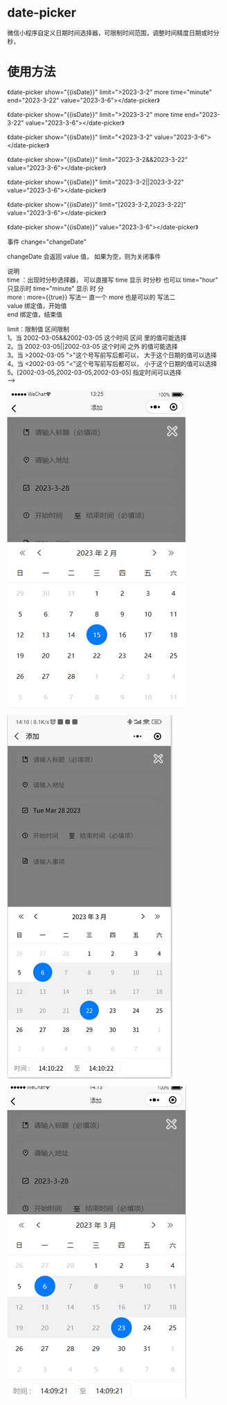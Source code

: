 # date-picker
微信小程序自定义日期时间选择器，可限制时间范围，调整时间精度日期或时分秒，


# 使用方法

 《date-picker show="{{isDate}}" limit=">2023-3-2" more time="minute" end="2023-3-22" value="2023-3-6"></date-picker》

 《date-picker show="{{isDate}}" limit=">2023-3-2" more time end="2023-3-22" value="2023-3-6"></date-picker》

 《date-picker show="{{isDate}}" limit="<2023-3-2" value="2023-3-6"></date-picker》

 《date-picker show="{{isDate}}" limit="2023-3-2&&2023-3-22" value="2023-3-6"></date-picker》

 《date-picker show="{{isDate}}" limit="2023-3-2||2023-3-22" value="2023-3-6"></date-picker》

 《date-picker show="{{isDate}}" limit="[2023-3-2,2023-3-22]" value="2023-3-6"></date-picker》 

 《date-picker show="{{isDate}}"  value="2023-3-6"></date-picker》
 
 事件 change="changeDate"
 
 changeDate 会返回 value 值， 如果为空，则为关闭事件
 
 说明  
 time ：出现时分秒选择器， 可以直接写 time 显示 时分秒  也可以 time="hour" 只显示时  time="minute" 显示 时 分    
 more :  more={{true}} 写法一    直一个 more 也是可以的 写法二   
 value 绑定值，开始值   
 end 绑定值，结束值  

 limit：限制值 区间限制  
   1。当 2002-03-05&&2002-03-05  这个时间 区间 里的值可能选择  
   2。当 2002-03-05||2002-03-05  这个时间 之外 的值可能选择   
   3。当 >2002-03-05  ">"这个号写前写后都可以， 大于这个日期的值可以选择  
   4。当 <2002-03-05  "<"这个号写前写后都可以， 小于这个日期的值可以选择  
   5。[2002-03-05,2002-03-05,2002-03-05]  指定时间可以选择  
 -->


![img](https://github.com/wyulang/wx-date/blob/main/demo-pic/wx1.png)

![img](https://github.com/wyulang/wx-date/blob/main/demo-pic/wx2.png)

![img](https://github.com/wyulang/wx-date/blob/main/demo-pic/wx3.png)

